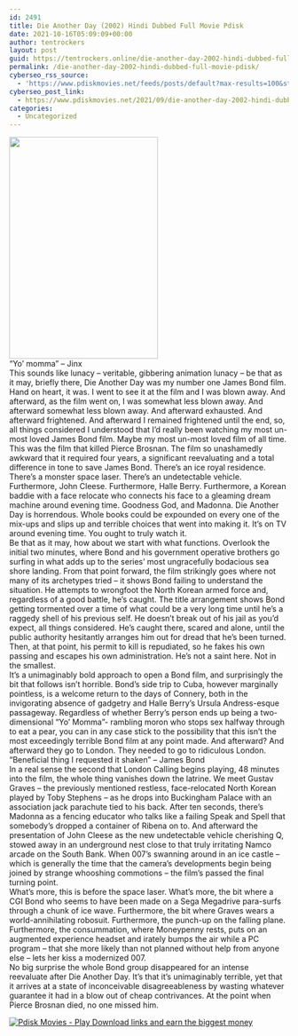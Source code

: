 ```yaml
---
id: 2491
title: Die Another Day (2002) Hindi Dubbed Full Movie Pdisk
date: 2021-10-16T05:09:09+00:00
author: tentrockers
layout: post
guid: https://tentrockers.online/die-another-day-2002-hindi-dubbed-full-movie-pdisk/
permalink: /die-another-day-2002-hindi-dubbed-full-movie-pdisk/
cyberseo_rss_source:
  - 'https://www.pdiskmovies.net/feeds/posts/default?max-results=100&start-index=301'
cyberseo_post_link:
  - https://www.pdiskmovies.net/2021/09/die-another-day-2002-hindi-dubbed-full.html
categories:
  - Uncategorized
---
```

<div class="separator">
  <a href="https://1.bp.blogspot.com/-IMFTad8ErG0/YUwBEws43gI/AAAAAAAAbTY/PtAtIySOjhAXmLXxStwVgTo54PTDH5oxgCLcBGAsYHQ/s400/Die%2BAnother%2BDay%2B%25282002%2529%2BHindi%2BDubbed%2BFull%2BMovie%2BPdisk.jpg" imageanchor="1"><img loading="lazy" border="0" data-original-height="400" data-original-width="267" height="400" src="https://1.bp.blogspot.com/-IMFTad8ErG0/YUwBEws43gI/AAAAAAAAbTY/PtAtIySOjhAXmLXxStwVgTo54PTDH5oxgCLcBGAsYHQ/w268-h400/Die%2BAnother%2BDay%2B%25282002%2529%2BHindi%2BDubbed%2BFull%2BMovie%2BPdisk.jpg" width="268" /></a>
</div>



<div>
  <div>
    <span>&#8220;Yo&#8217; momma&#8221; – Jinx&nbsp;</span>
  </div>
  
  <div>
    <span>This sounds like lunacy – veritable, gibbering animation lunacy – be that as it may, briefly there, Die Another Day was my number one James Bond film. Hand on heart, it was. I went to see it at the film and I was blown away. And afterward, as the film went on, I was somewhat less blown away. And afterward somewhat less blown away. And afterward exhausted. And afterward frightened. And afterward I remained frightened until the end, so, all things considered I understood that I&#8217;d really been watching my most un-most loved James Bond film. Maybe my most un-most loved film of all time.&nbsp;</span>
  </div>
  
  <div>
    <span>This was the film that killed Pierce Brosnan. The film so unashamedly awkward that it required four years, a significant reevaluating and a total difference in tone to save James Bond. There&#8217;s an ice royal residence. There&#8217;s a monster space laser. There&#8217;s an undetectable vehicle. Furthermore, John Cleese. Furthermore, Halle Berry. Furthermore, a Korean baddie with a face relocate who connects his face to a gleaming dream machine around evening time. Goodness God, and Madonna. Die Another Day is horrendous. Whole books could be expounded on every one of the mix-ups and slips up and terrible choices that went into making it. It&#8217;s on TV around evening time. You ought to truly watch it.&nbsp;</span>
  </div>
  
  <div>
    <span>Be that as it may, how about we start with what functions. Overlook the initial two minutes, where Bond and his government operative brothers go surfing in what adds up to the series&#8217; most ungracefully bodacious sea shore landing. From that point forward, the film strikingly goes where not many of its archetypes tried – it shows Bond failing to understand the situation. He attempts to wrongfoot the North Korean armed force and, regardless of a good battle, he&#8217;s caught. The title arrangement shows Bond getting tormented over a time of what could be a very long time until he&#8217;s a raggedy shell of his previous self. He doesn&#8217;t break out of his jail as you&#8217;d expect, all things considered. He&#8217;s caught there, scared and alone, until the public authority hesitantly arranges him out for dread that he&#8217;s been turned. Then, at that point, his permit to kill is repudiated, so he fakes his own passing and escapes his own administration. He&#8217;s not a saint here. Not in the smallest.&nbsp;</span>
  </div>
  
  <div>
    <span>It&#8217;s a unimaginably bold approach to open a Bond film, and surprisingly the bit that follows isn&#8217;t horrible. Bond&#8217;s side trip to Cuba, however marginally pointless, is a welcome return to the days of Connery, both in the invigorating absence of gadgetry and Halle Berry&#8217;s Ursula Andress-esque passageway. Regardless of whether Berry&#8217;s person ends up being a two-dimensional &#8220;Yo&#8217; Momma&#8221;- rambling moron who stops sex halfway through to eat a pear, you can in any case stick to the possibility that this isn&#8217;t the most exceedingly terrible Bond film at any point made. And afterward? And afterward they go to London. They needed to go to ridiculous London.&nbsp;</span>
  </div>
  
  <div>
    <span>&#8220;Beneficial thing I requested it shaken&#8221; – James Bond&nbsp;</span>
  </div>
  
  <div>
    <span>In a real sense the second that London Calling begins playing, 48 minutes into the film, the whole thing vanishes down the latrine. We meet Gustav Graves – the previously mentioned restless, face-relocated North Korean played by Toby Stephens – as he drops into Buckingham Palace with an association jack parachute tied to his back. After ten seconds, there&#8217;s Madonna as a fencing educator who talks like a failing Speak and Spell that somebody&#8217;s dropped a container of Ribena on to. And afterward the presentation of John Cleese as the new undetectable vehicle cherishing Q, stowed away in an underground nest close to that truly irritating Namco arcade on the South Bank. When 007&#8217;s swanning around in an ice castle – which is generally the time that the camera&#8217;s developments begin being joined by strange whooshing commotions – the film&#8217;s passed the final turning point.&nbsp;</span>
  </div>
  
  <div>
    <span>What&#8217;s more, this is before the space laser. What&#8217;s more, the bit where a CGI Bond who seems to have been made on a Sega Megadrive para-surfs through a chunk of ice wave. Furthermore, the bit where Graves wears a world-annihilating robosuit. Furthermore, the punch-up on the falling plane. Furthermore, the consummation, where Moneypenny rests, puts on an augmented experience headset and irately bumps the air while a PC program – that she more likely than not planned without help from anyone else – lets her kiss a modernized 007.&nbsp;</span>
  </div>
  
  <div>
    <span>No big surprise the whole Bond group disappeared for an intense reevaluate after Die Another Day. It&#8217;s that it&#8217;s unimaginably terrible, yet that it arrives at a state of inconceivable disagreeableness by wasting whatever guarantee it had in a blow out of cheap contrivances. At the point when Pierce Brosnan died, no one missed him.</span>
  </div>
</div>

[![](https://1.bp.blogspot.com/-a93bp85aB6g/YUXjACCiX3I/AAAAAAAAbQE/GHmPI7h0af0tqn6tYzd0cdrDv9Hu9LUSACLcBGAsYHQ/s16000/Play_it_New-removebg-preview.png "Pdisk Movies - Play Download links and earn the biggest money")](https://kofilink.com/1/bnYybGw1MDAwbGI1?dn=1)